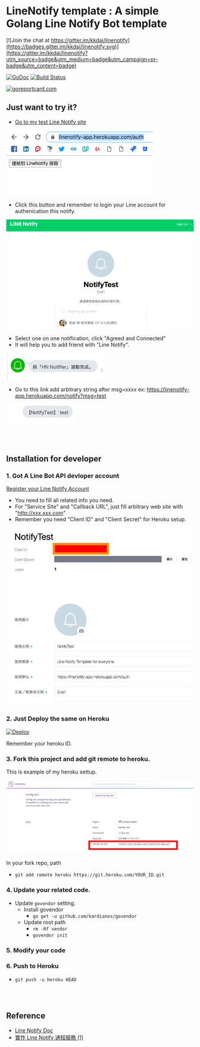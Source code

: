 LineNotify template : A simple Golang Line Notify Bot template
==============

[![Join the chat at https://gitter.im/kkdai/linenotify](https://badges.gitter.im/kkdai/linenotify.svg)](https://gitter.im/kkdai/linenotify?utm_source=badge&utm_medium=badge&utm_campaign=pr-badge&utm_content=badge)

 [![GoDoc](https://godoc.org/github.com/kkdai/linenotify.svg?status.svg)](https://godoc.org/github.com/kkdai/linenotify)  [![Build Status](https://travis-ci.org/kkdai/linenotify.svg?branch=master)](https://travis-ci.org/kkdai/linenotify.svg)

[![goreportcard.com](https://goreportcard.com/badge/github.com/kkdai/linenotify)](https://goreportcard.com/report/github.com/kkdai/linenotify)


## Just want to try it?

- [Go to my test Line Notify site](https://linenotify-app.herokuapp.com/auth)

![](img/notify1.png)

- Click this button and remember to login your Line account for authenication this notify.

![](img/notify2.png)

- Select one on one notification, click "Agreed and Connected"
- It will help you to add friend with "Line Notify".

![](img/notify3.png)

- Go to this link add arbitrary string after msg=xxxx ex: https://linenotify-app.herokuapp.com/notify?msg=test


![](img/notify4.png)


<br><br>

## Installation for developer

### 1. Got A Line Bot API devloper account

[Register your Line Notify Account](https://notify-bot.line.me/my/services/new)

- You need to fill all related info you need.
- For "Service Site" and "Callback URL", just fill arbitrary web site with "http://xxx.xxx.com"
- Remember you need "Client ID" and "Client Secret" for Heroku setup.

![](img/dev1.png)



### 2. Just Deploy the same on Heroku

[![Deploy](https://www.herokucdn.com/deploy/button.svg)](https://heroku.com/deploy)

Remember your heroku ID.

### 3. Fork this project and add git remote to heroku.

This is example of my heroku settup.

![](img/dev2.png)

In your fork repo, path

- `git add remote heroku https://git.heroku.com/YOUR_ID.git`

### 4. Update your related code.

- Update `govendor` setting.
    - Install govendor
        - `go get -u github.com/kardianos/govendor`
    - Update root path
        - `rm -Rf vendor`
        - `govendor init`
### 5. Modify your code

### 6. Push to Heroku

- `git push -u heroku HEAD`


<br><br>

## Reference

- [Line Notify Doc](https://notify-bot.line.me/doc/en/)
- [實作 Line Notify 通知服務 (1)](https://poychang.github.io/line-notify-1-basic/)
